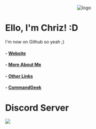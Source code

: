  <p align="center"><img src="https://img.chrizftw.cf/r/kp1oq9tgi9a.png" alt="logo"></p>

#  Ello, I'm Chriz! :D
I'm now on Github so yeah ;) 

#### - [Website](https://chrizftw.cf)
#### - [More About Me](https://chrizftw.cf/aboutme)
#### - [Other Links](https://chrizftw.cf/links)
#### - [CommandGeek](https://commandgeek.com)

# Discord Server

<a href="dsc.gg/chriz" title="Discord server invite" alt="Discord server invite">
			<img src="https://discord.com/api/guilds/792898425376079913/embed.png?style=banner2"/>

<!---
Chrizxz/Chrizxz is a ✨ special ✨ repository because its `README.md` (this file) appears on your GitHub profile.
You can click the Preview link to take a look at your changes.
--->
